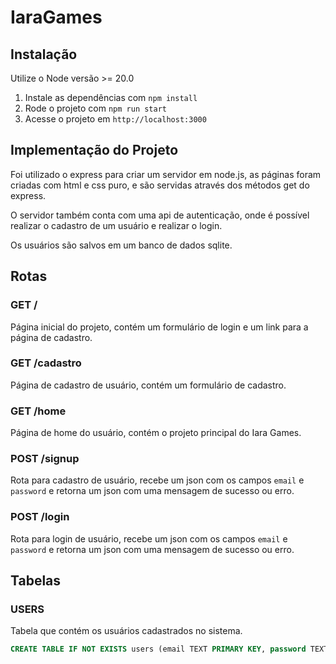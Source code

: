 # IaraGames

## Instalação

Utilize o Node versão >= 20.0
1. Instale as dependências com `npm install`
2. Rode o projeto com `npm run start`
3. Acesse o projeto em `http://localhost:3000`


## Implementação do Projeto

Foi utilizado o express para criar um servidor em node.js, as páginas foram criadas com html e css puro, e são servidas através dos métodos get do express.

O servidor também conta com uma api de autenticação, onde é possível realizar o cadastro de um usuário e realizar o login.

Os usuários são salvos em um banco de dados sqlite.

## Rotas

### GET /
Página inicial do projeto, contém um formulário de login e um link para a página de cadastro.

### GET /cadastro
Página de cadastro de usuário, contém um formulário de cadastro.

### GET /home
Página de home do usuário, contém o projeto principal do Iara Games.

### POST /signup
Rota para cadastro de usuário, recebe um json com os campos `email` e `password` e retorna um json com uma mensagem de sucesso ou erro.

### POST /login
Rota para login de usuário, recebe um json com os campos `email` e `password` e retorna um json com uma mensagem de sucesso ou erro.

## Tabelas

### USERS
Tabela que contém os usuários cadastrados no sistema.
```sql
CREATE TABLE IF NOT EXISTS users (email TEXT PRIMARY KEY, password TEXT)
```